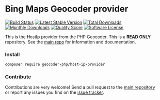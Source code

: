# Bing Maps Geocoder provider
[![Build Status](https://travis-ci.org/geocoder-php/host-ip-provider.svg?branch=master)](http://travis-ci.org/geocoder-php/host-ip-provider)
[![Latest Stable Version](https://poser.pugx.org/geocoder-php/host-ip-provider/v/stable)](https://packagist.org/packages/geocoder-php/host-ip-provider)
[![Total Downloads](https://poser.pugx.org/geocoder-php/host-ip-provider/downloads)](https://packagist.org/packages/geocoder-php/host-ip-provider)
[![Monthly Downloads](https://poser.pugx.org/geocoder-php/host-ip-provider/d/monthly.png)](https://packagist.org/packages/geocoder-php/host-ip-provider)
[![Quality Score](https://img.shields.io/scrutinizer/g/geocoder-php/host-ip-provider.svg?style=flat-square)](https://scrutinizer-ci.com/g/geocoder-php/host-ip-provider)
[![Software License](https://img.shields.io/badge/license-MIT-brightgreen.svg?style=flat-square)](LICENSE)

This is the HostIp provider from the PHP Geocoder. This is a **READ ONLY** repository. See the
[main repo](https://github.com/geocoder-php/Geocoder) for information and documentation. 

### Install

```bash
composer require geocoder-php/host-ip-provider
```

### Contribute

Contributions are very welcome! Send a pull request to the [main repository](https://github.com/geocoder-php/Geocoder) or 
report any issues you find on the [issue tracker](https://github.com/geocoder-php/Geocoder/issues).
